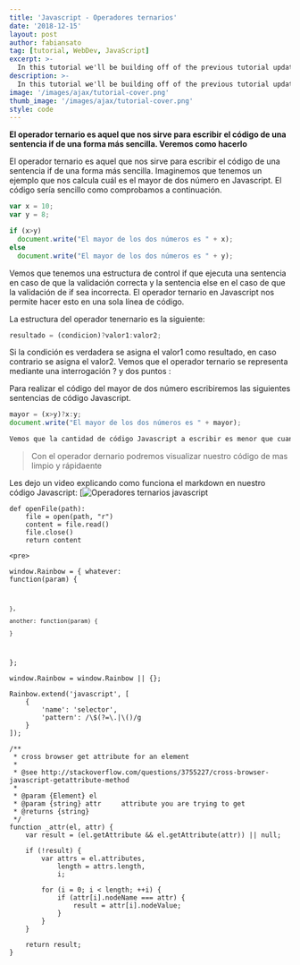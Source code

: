 ```yaml
---
title: 'Javascript - Operadores ternarios'
date: '2018-12-15'
layout: post
author: fabiansato
tag: [tutorial, WebDev, JavaScript]
excerpt: >-
  In this tutorial we'll be building off of the previous tutorial updating our form to make our first HTTP request to the PokéAPI.
description: >-
  In this tutorial we'll be building off of the previous tutorial updating our form to make our first HTTP request to the PokéAPI.
image: '/images/ajax/tutorial-cover.png'
thumb_image: '/images/ajax/tutorial-cover.png'
style: code
---
```


**El operador ternario es aquel que nos sirve para escribir el código de una sentencia if de una forma más sencilla. Veremos como hacerlo**

El operador ternario es aquel que nos sirve para escribir el código de una sentencia if de una forma más sencilla. Imaginemos que tenemos un ejemplo que nos calcula cuál es el mayor de dos número en Javascript. El código sería sencillo como comprobamos a continuación.

```javascript
var x = 10;
var y = 8;

if (x>y)
  document.write("El mayor de los dos números es " + x);
else
  document.write("El mayor de los dos números es " + y);
```

Vemos que tenemos una estructura de control if que ejecuta una sentencia en caso de que la validación correcta y la sentencia else en el caso de que la validación de if sea incorrecta. El operador ternario en Javascript nos permite hacer esto en una sola línea de código.

La estructura del operador tenernario es la siguiente:
```javascript
resultado = (condicion)?valor1:valor2;
```

Si la condición es verdadera se asigna el valor1 como resultado, en caso contrario se asigna el valor2. Vemos que el operador ternario se representa mediante una interrogación ? y dos puntos :

Para realizar el código del mayor de dos número escribiremos las siguientes sentencias de código Javascript.
```javascript
mayor = (x>y)?x:y;
document.write("El mayor de los dos números es " + mayor);

Vemos que la cantidad de código Javascript a escribir es menor que cuando utilizábamos la estructura de control if
```

> Con el operador dernario podremos visualizar nuestro código de mas limpio y rápidaente

Les dejo un video explicando como funciona el markdown en nuestro código Javascript:
[![Operadores ternarios javascript](https://youtu.be/ww0Pl8-mMng)

<pre><code data-language="python">def openFile(path):
    file = open(path, "r")
    content = file.read()
    file.close()
    return content</code></pre>



    <pre>
<code data-language="javascript">window.Rainbow = {
    whatever: function(param) {

    },

    another: function(param) {

    }
};</code>
</pre>

<pre>
<code data-language="javascript">window.Rainbow = window.Rainbow || {};

Rainbow.extend('javascript', [
    {
        'name': 'selector',
        'pattern': /\$(?=\.|\()/g
    }
]);</code>
</pre>

<pre>
<code data-language="javascript">/**
 * cross browser get attribute for an element
 *
 * @see http://stackoverflow.com/questions/3755227/cross-browser-javascript-getattribute-method
 *
 * @param {Element} el
 * @param {string} attr     attribute you are trying to get
 * @returns {string}
 */
function _attr(el, attr) {
    var result = (el.getAttribute &amp;&amp; el.getAttribute(attr)) || null;

    if (!result) {
        var attrs = el.attributes,
            length = attrs.length,
            i;

        for (i = 0; i &lt; length; ++i) {
            if (attr[i].nodeName === attr) {
                result = attr[i].nodeValue;
            }
        }
    }

    return result;
}</code>
</pre>